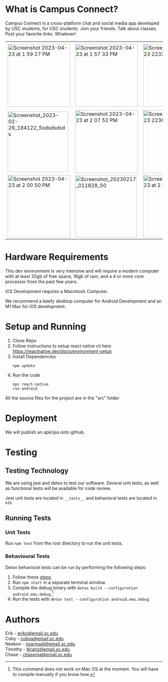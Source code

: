 # What is Campus Connect?
Campus Connect is a cross-platform chat and social media app developed by USC students, for USC students. Join your friends. Talk about classes. Post your favorite links. Whatever!
<table>
  <tr>
    <td><img width="200" alt="Screenshot 2023-04-23 at 1 59 27 PM" src="https://user-images.githubusercontent.com/13265359/233856773-75f9787c-0016-4380-b786-3f35246bde9a.png"></td>
    <td><img width="200" alt="Screenshot 2023-04-23 at 1 57 33 PM" src="https://user-images.githubusercontent.com/13265359/233856731-313acf20-c518-4829-b699-bb882ba8fb19.png"></td>
    <td><img width="200" alt="Screenshot 2023-04-23 223315" src="https://user-images.githubusercontent.com/13265359/233886872-dd04b187-cb17-41b0-ac50-1a9aaea27453.png">
</td>
    <td><img width="210" alt="Screenshot 2023-04-23 at 2 02 20 PM" src="https://user-images.githubusercontent.com/13265359/233856890-c608dbd3-05a2-41ee-a380-728ecc996de2.png"></td>
  </tr>
  <tr>
    <td><img width="193" alt="Screenshot_2023-02-26_184122_5sdsdsdsds" src="https://user-images.githubusercontent.com/13265359/221444775-4f74bec0-9c11-4674-85c9-b9c69db96066.png"></td>
    <td><img width="201" alt="Screenshot 2023-04-23 at 2 07 52 PM" src="https://user-images.githubusercontent.com/13265359/233857141-521d3805-643f-484b-8c31-d46f3659cbf0.png"></td>
    <td><img width="200" alt="Screenshot 2023-04-23 223611" src="https://user-images.githubusercontent.com/13265359/233887789-feaf5c5c-6bab-474a-848e-1a88fcb5f75a.png"></td>
    <td><img width="200" alt="Screenshot 2023-04-23 224050" src="https://user-images.githubusercontent.com/13265359/233888633-104815a5-9018-4dbe-b927-1c884e7e98c5.png"></td>
  </tr>
  <tr>
    <td><img width="200" alt="Screenshot 2023-04-23 at 2 00 50 PM" src="https://user-images.githubusercontent.com/13265359/233856837-1c4e0a6b-3c51-4aff-8711-398a6fb0f576.png"></td>
    <td><img width="197" alt="Screenshot_20230217_011628_50" src="https://user-images.githubusercontent.com/13265359/219564357-e4415aee-e316-46bb-84d9-504e7a8a78bf.png"></td>
    <td><img width="200" alt="Screenshot 2023-04-23 at 2 18 52 PM" src="https://user-images.githubusercontent.com/13265359/233857739-e87250ca-308b-4575-b678-25ac23e5ca7c.png"></td>
    <td colspan="3"></td>
  </tr>
</table>

# Hardware Requirements
This dev environment is very intensive and will require a modern computer with at least 20gb of free space, 16gb of ram, and a 4 or more core processor from the past few years. 

iOS Development requires a Macintosh Computer.

We recommend a beefy desktop computer for Android Development and an M1 Mac for iOS development. 

# Setup and Running 
1. Clone Repo
2. Follow instructions to setup react native cli here https://reactnative.dev/docs/environment-setup
3. Install Dependencies<pre><code>npm update</code></pre>
4. Run the code<pre><code>npx react-native run-android</code></pre>

All the source files for the project are in the "src" folder



# Deployment
We will publish an apk/ipa onto github.
# Testing

## Testing Technology
We are using jest and detox to test our software. Several unit tests, as well as functional tests will be available for code review.

Jest unit tests are located in ```__tests__``` and behavioral tests are located in ```e2e```
## Running Tests
### Unit Tests
Run ```npm test``` from the root directory to run the unit tests.

### Behavioural Tests
Detox behavioral tests can be run by performing the following steps:
1. Follow these [steps](https://wix.github.io/Detox/docs/introduction/getting-started)
2. Run  ```npm start``` in a separate terminal window.
3. Compile the debug binary with ```detox build --configuration android.emu.debug``` [^2]
4. Run the tests with ```detox test --configuration android.emu.debug```

# Authors  
Erik - erikc@email.sc.edu  
Coby - cobya@email.sc.edu  
Neekon - nsarmadi@email.sc.edu  
Timothy - tkranz@email.sc.edu  
Chase - chasema@email.sc.edu  



[^2]: This command does not work on Mac OS at the moment. You will have to compile manually if you know how.
